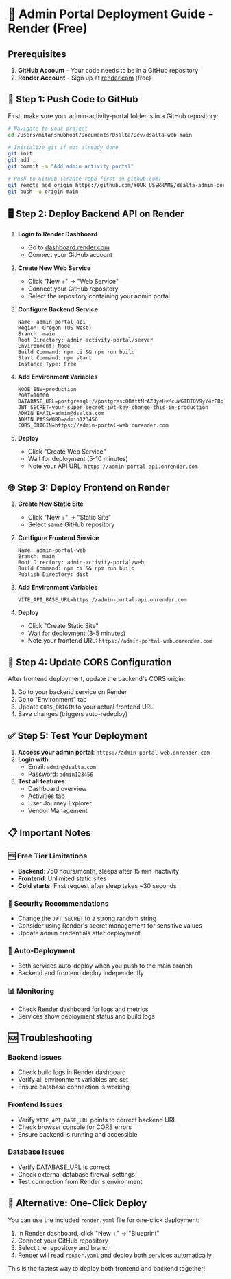 # 🚀 Admin Portal Deployment Guide - Render (Free)

## Prerequisites
1. **GitHub Account** - Your code needs to be in a GitHub repository
2. **Render Account** - Sign up at [render.com](https://render.com) (free)

## 📂 Step 1: Push Code to GitHub

First, make sure your admin-activity-portal folder is in a GitHub repository:

```bash
# Navigate to your project
cd /Users/mitanshubhoot/Documents/Dsalta/Dev/dsalta-web-main

# Initialize git if not already done
git init
git add .
git commit -m "Add admin activity portal"

# Push to GitHub (create repo first on github.com)
git remote add origin https://github.com/YOUR_USERNAME/dsalta-admin-portal.git
git push -u origin main
```

## 🖥️ Step 2: Deploy Backend API on Render

1. **Login to Render Dashboard**
   - Go to [dashboard.render.com](https://dashboard.render.com)
   - Connect your GitHub account

2. **Create New Web Service**
   - Click "New +" → "Web Service"
   - Connect your GitHub repository
   - Select the repository containing your admin portal

3. **Configure Backend Service**
   ```
   Name: admin-portal-api
   Region: Oregon (US West)
   Branch: main
   Root Directory: admin-activity-portal/server
   Environment: Node
   Build Command: npm ci && npm run build
   Start Command: npm start
   Instance Type: Free
   ```

4. **Add Environment Variables**
   ```
   NODE_ENV=production
   PORT=10000
   DATABASE_URL=postgresql://postgres:QBfttMrAZ3yeHvMcuWGTBTOV9yY4rPBpqGSiaD9IEpdRzuQgz9A7EXXgLPC2io0l@35.208.35.166:5433/postgres
   JWT_SECRET=your-super-secret-jwt-key-change-this-in-production
   ADMIN_EMAIL=admin@dsalta.com
   ADMIN_PASSWORD=admin123456
   CORS_ORIGIN=https://admin-portal-web.onrender.com
   ```

5. **Deploy**
   - Click "Create Web Service"
   - Wait for deployment (5-10 minutes)
   - Note your API URL: `https://admin-portal-api.onrender.com`

## 🌐 Step 3: Deploy Frontend on Render

1. **Create New Static Site**
   - Click "New +" → "Static Site"
   - Select same GitHub repository

2. **Configure Frontend Service**
   ```
   Name: admin-portal-web
   Branch: main
   Root Directory: admin-activity-portal/web
   Build Command: npm ci && npm run build
   Publish Directory: dist
   ```

3. **Add Environment Variables**
   ```
   VITE_API_BASE_URL=https://admin-portal-api.onrender.com
   ```

4. **Deploy**
   - Click "Create Static Site"
   - Wait for deployment (3-5 minutes)
   - Note your frontend URL: `https://admin-portal-web.onrender.com`

## 🔧 Step 4: Update CORS Configuration

After frontend deployment, update the backend's CORS origin:

1. Go to your backend service on Render
2. Go to "Environment" tab
3. Update `CORS_ORIGIN` to your actual frontend URL
4. Save changes (triggers auto-redeploy)

## ✅ Step 5: Test Your Deployment

1. **Access your admin portal**: `https://admin-portal-web.onrender.com`
2. **Login with**: 
   - Email: `admin@dsalta.com`
   - Password: `admin123456`
3. **Test all features**:
   - Dashboard overview
   - Activities tab
   - User Journey Explorer
   - Vendor Management

## 📋 Important Notes

### 🆓 Free Tier Limitations
- **Backend**: 750 hours/month, sleeps after 15 min inactivity
- **Frontend**: Unlimited static sites
- **Cold starts**: First request after sleep takes ~30 seconds

### 🔐 Security Recommendations
- Change the `JWT_SECRET` to a strong random string
- Consider using Render's secret management for sensitive values
- Update admin credentials after deployment

### 🔄 Auto-Deployment
- Both services auto-deploy when you push to the main branch
- Backend and frontend deploy independently

### 📊 Monitoring
- Check Render dashboard for logs and metrics
- Services show deployment status and build logs

## 🆘 Troubleshooting

### Backend Issues
- Check build logs in Render dashboard
- Verify all environment variables are set
- Ensure database connection is working

### Frontend Issues
- Verify `VITE_API_BASE_URL` points to correct backend URL
- Check browser console for CORS errors
- Ensure backend is running and accessible

### Database Issues
- Verify DATABASE_URL is correct
- Check external database firewall settings
- Test connection from Render's environment

## 🚀 Alternative: One-Click Deploy

You can use the included `render.yaml` file for one-click deployment:

1. In Render dashboard, click "New +" → "Blueprint"
2. Connect your GitHub repository
3. Select the repository and branch
4. Render will read `render.yaml` and deploy both services automatically

This is the fastest way to deploy both frontend and backend together!
